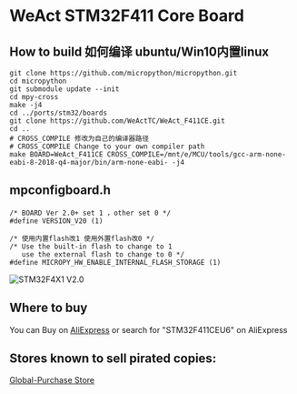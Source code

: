 # WeAct STM32F411 Core Board

## How to build 如何编译 ubuntu/Win10内置linux

```
git clone https://github.com/micropython/micropython.git
cd micropython
git submodule update --init
cd mpy-cross
make -j4
cd ../ports/stm32/boards
git clone https://github.com/WeActTC/WeAct_F411CE.git
cd ..
# CROSS_COMPILE 修改为自己的编译器路径
# CROSS_COMPILE Change to your own compiler path
make BOARD=WeAct_F411CE CROSS_COMPILE=/mnt/e/MCU/tools/gcc-arm-none-eabi-8-2018-q4-major/bin/arm-none-eabi- -j4
```
## mpconfigboard.h
```
/* BOARD Ver 2.0+ set 1 ，other set 0 */
#define VERSION_V20 (1)

/* 使用内置flash改1 使用外置flash改0 */
/* Use the built-in flash to change to 1 
   use the external flash to change to 0 */
#define MICROPY_HW_ENABLE_INTERNAL_FLASH_STORAGE (1)
```

![STM32F4X1 V2.0](https://github.com/WeActTC/Product-Images/raw/master/STM32F4x1C/STM32F4x1C_V20.png "STM32F4X1 V2.0")
## Where to buy
You can Buy on [AliExpress](https://www.aliexpress.com/item/4000069263843.html?spm=a2g0o.productlist.0.0.72081e00lBo5VI&algo_pvid=7e5612f1-4014-42a3-8d10-145e22ec794d&algo_expid=7e5612f1-4014-42a3-8d10-145e22ec794d-1&btsid=fae3afec-bf75-42f5-9fad-a780fbe720d7&ws_ab_test=searchweb0_0,searchweb201602_5,searchweb201603_53) or search for "STM32F411CEU6" on AliExpress 
## Stores known to sell pirated copies:
[Global-Purchase Store](https://www.aliexpress.com/item/4000103610226.html?spm=a2g0o.productlist.0.0.72081e00lBo5VI&algo_pvid=7e5612f1-4014-42a3-8d10-145e22ec794d&algo_expid=7e5612f1-4014-42a3-8d10-145e22ec794d-0&btsid=fae3afec-bf75-42f5-9fad-a780fbe720d7&ws_ab_test=searchweb0_0,searchweb201602_5,searchweb201603_53)